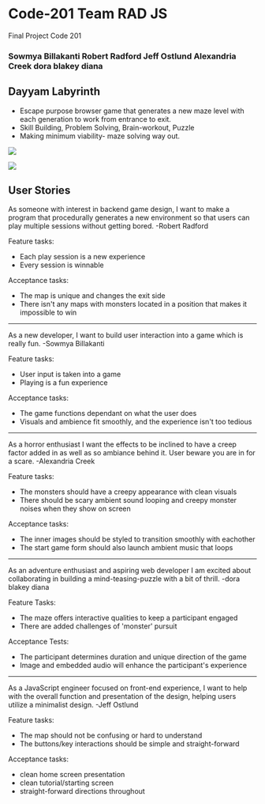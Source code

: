 # Code-201 Team RAD JS
Final Project Code 201

### Sowmya Billakanti   Robert Radford   Jeff Ostlund   Alexandria Creek   dora blakey diana

## Dayyam Labyrinth 

- Escape purpose browser game that generates a new maze level with each generation to work from entrance to exit. 
- Skill Building, Problem Solving, Brain-workout, Puzzle
- Making minimum viability- maze solving way out.


![](assets/Home_Page_Wireframe.png)

![](assets/Domain_Model)

## User Stories

As someone with interest in backend game design, I want to make a program that procedurally generates a new environment so that users can play multiple sessions without getting bored.
-Robert Radford

Feature tasks: 
- Each play session is a new experience
- Every session is winnable

Acceptance tasks:
- The map is unique and changes the exit side
- There isn't any maps with monsters located in a position that makes it impossible to win

--------------------------------------------------------------------------------------------

As a new developer, I want to build user interaction into a game which is really fun.
-Sowmya Billakanti

Feature tasks:
- User input is taken into a game
- Playing is a fun experience

Acceptance tasks:
- The game functions dependant on what the user does
- Visuals and ambience fit smoothly, and the experience isn't too tedious

--------------------------------------------------------------------------------------------

As a horror enthusiast I want the effects to be inclined to have a creep factor added in as well as so ambiance behind it. User beware you are in for a scare.
-Alexandria Creek

Feature tasks:
- The monsters should have a creepy appearance with clean visuals
- There should be scary ambient sound looping and creepy monster noises when they show on screen

Acceptance tasks:
- The inner images should be styled to transition smoothly with eachother
- The start game form should also launch ambient music that loops

--------------------------------------------------------------------------------------------

As an adventure enthusiast and aspiring web developer I am excited about collaborating in building a mind-teasing-puzzle with a bit of thrill. 
-dora blakey diana

Feature Tasks: 
- The maze offers interactive qualities to keep a participant engaged
- There are added challenges of 'monster' pursuit

Acceptance Tests:
- The participant determines duration and unique direction of the game
- Image and embedded audio will enhance the participant's experience 

--------------------------------------------------------------------------------------------

As a JavaScript engineer focused on front-end experience, I want to help with the overall function and presentation of the design, helping users utilize a minimalist design.
-Jeff Ostlund

Feature tasks:
- The map should not be confusing or hard to understand
- The buttons/key interactions should be simple and straight-forward

Acceptance tasks:
- clean home screen presentation
- clean tutorial/starting screen
- straight-forward directions throughout
